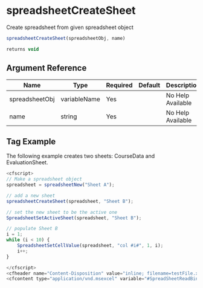 # spreadsheetCreateSheet

 Create spreadsheet from given spreadsheet object

```javascript
spreadsheetCreateSheet(spreadsheetObj, name)
```

```javascript
returns void
```

## Argument Reference

| Name | Type | Required | Default | Description |
| --- | --- | --- | --- | --- |
| spreadsheetObj | variableName | Yes |  | No Help Available |
| name | string | Yes |  | No Help Available |

## Tag Example

The following example creates two sheets: CourseData and EvaluationSheet.

```javascript
<cfscript>
// Make a spreadsheet object
spreadsheet = spreadsheetNew("Sheet A");

// add a new sheet
spreadsheetCreateSheet(spreadsheet, "Sheet B");

// set the new sheet to be the active one
SpreadsheetSetActiveSheet(spreadsheet, "Sheet B");

// populate Sheet B
i = 1;
while (i < 10) {
    SpreadsheetSetCellValue(spreadsheet, "col #i#", 1, i);
    i++;
}

</cfscript>
<cfheader name="Content-Disposition" value="inline; filename=testFile.xls">
<cfcontent type="application/vnd.msexcel" variable="#SpreadSheetReadBinary(spreadsheet)#">
```
